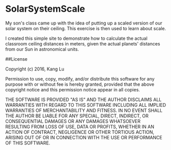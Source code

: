 # SolarSystemScale

My son's class came up with the idea of putting up a scaled version of our solar system on their ceiling. This exercise is then used to learn about scale.

I created this simple site to demonstrate how to calculate the actual classroom ceiling distances in meters, given the actual planets' distances from our Sun in astronomical units.

##License

Copyright (c) 2016, Kang Lu

Permission to use, copy, modify, and/or distribute this software for any
purpose with or without fee is hereby granted, provided that the above
copyright notice and this permission notice appear in all copies.

THE SOFTWARE IS PROVIDED "AS IS" AND THE AUTHOR DISCLAIMS ALL WARRANTIES
WITH REGARD TO THIS SOFTWARE INCLUDING ALL IMPLIED WARRANTIES OF
MERCHANTABILITY AND FITNESS. IN NO EVENT SHALL THE AUTHOR BE LIABLE FOR
ANY SPECIAL, DIRECT, INDIRECT, OR CONSEQUENTIAL DAMAGES OR ANY DAMAGES
WHATSOEVER RESULTING FROM LOSS OF USE, DATA OR PROFITS, WHETHER IN AN
ACTION OF CONTRACT, NEGLIGENCE OR OTHER TORTIOUS ACTION, ARISING OUT OF
OR IN CONNECTION WITH THE USE OR PERFORMANCE OF THIS SOFTWARE.